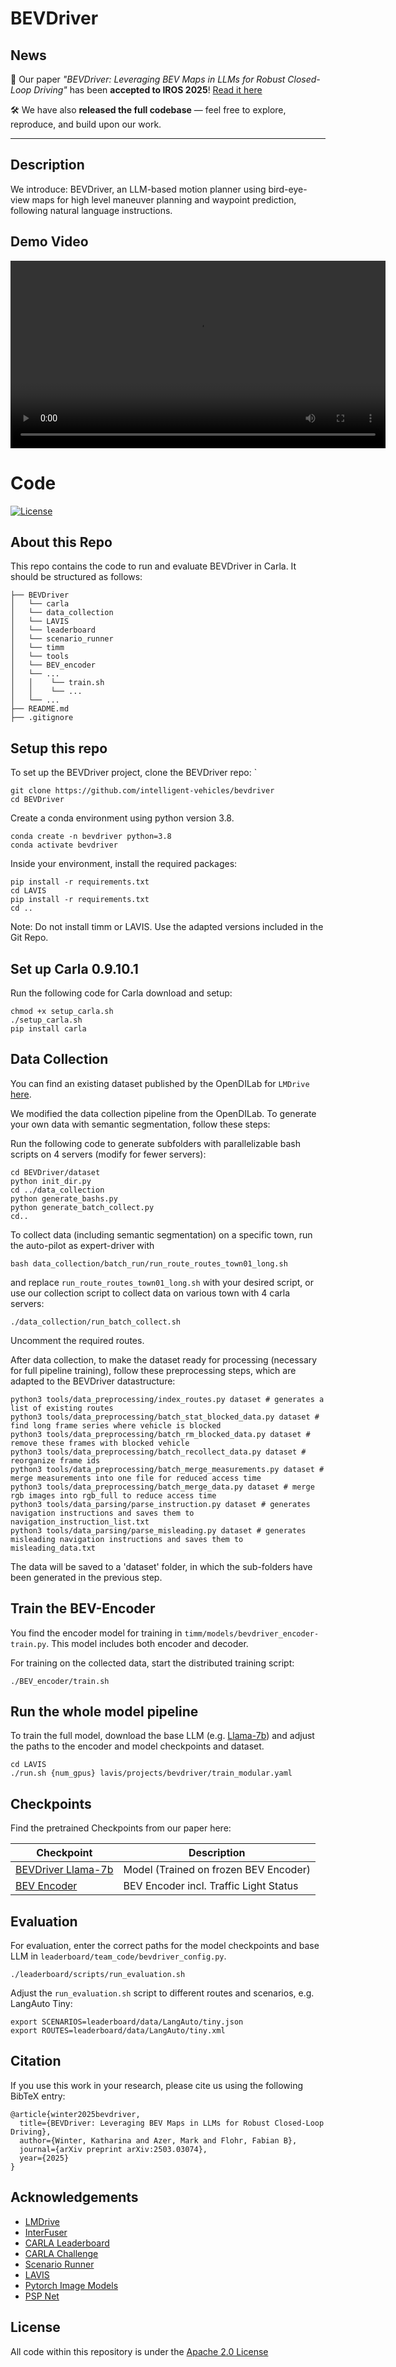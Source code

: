 # BEVDriver

## News

🎉 Our paper *"BEVDriver: Leveraging BEV Maps in LLMs for Robust Closed-Loop Driving"* has been **accepted to IROS 2025**! [Read it here](https://arxiv.org/abs/2503.03074)

🛠️ We have also **released the full codebase** — feel free to explore, reproduce, and build upon our work.

---

## Description  
We introduce: BEVDriver, an LLM-based motion planner using bird-eye-view maps for high level maneuver planning and waypoint prediction, following natural language instructions.


## Demo Video

<video src="https://private-user-images.githubusercontent.com/144470111/420561528-792e4cc7-48a9-4888-b12f-6dcc544c4819.mp4?jwt=eyJhbGciOiJIUzI1NiIsInR5cCI6IkpXVCJ9.eyJpc3MiOiJnaXRodWIuY29tIiwiYXVkIjoicmF3LmdpdGh1YnVzZXJjb250ZW50LmNvbSIsImtleSI6ImtleTUiLCJleHAiOjE3NDE0MDk4MDksIm5iZiI6MTc0MTQwOTUwOSwicGF0aCI6Ii8xNDQ0NzAxMTEvNDIwNTYxNTI4LTc5MmU0Y2M3LTQ4YTktNDg4OC1iMTJmLTZkY2M1NDRjNDgxOS5tcDQ_WC1BbXotQWxnb3JpdGhtPUFXUzQtSE1BQy1TSEEyNTYmWC1BbXotQ3JlZGVudGlhbD1BS0lBVkNPRFlMU0E1M1BRSzRaQSUyRjIwMjUwMzA4JTJGdXMtZWFzdC0xJTJGczMlMkZhd3M0X3JlcXVlc3QmWC1BbXotRGF0ZT0yMDI1MDMwOFQwNDUxNDlaJlgtQW16LUV4cGlyZXM9MzAwJlgtQW16LVNpZ25hdHVyZT0yMzJlNzkwMzI1YTg0MmRjMGY0YjQyODk3MTU0M2Q2ZWYxZGViMGIwYmM3NGY1MzA3Zjc4OGQyZWYxNDBhMTgwJlgtQW16LVNpZ25lZEhlYWRlcnM9aG9zdCJ9.WqYVAEnUdARX7dglynfESKweKrw_ACoWrop2v4OX6qY" controls width="600"></video>


# Code

[![License](https://img.shields.io/badge/License-Apache%202.0-blue.svg)](LICENSE)


## About this Repo
This repo contains the code to run and evaluate BEVDriver in Carla. 
It should be structured as follows:

```
├── BEVDriver
│   └── carla
│   └── data_collection
│   └── LAVIS
│   └── leaderboard
│   └── scenario_runner
│   └── timm
│   └── tools
│   └── BEV_encoder
│   └── ...
│   │    └── train.sh
│   │    └── ...
│   └── ...
├── README.md
├── .gitignore
```

## Setup this repo 

To set up the BEVDriver project, clone the BEVDriver repo: `

```
git clone https://github.com/intelligent-vehicles/bevdriver
cd BEVDriver
```

Create a conda environment using python version 3.8.

```
conda create -n bevdriver python=3.8
conda activate bevdriver
```

Inside your environment, install the required packages:

```
pip install -r requirements.txt
cd LAVIS
pip install -r requirements.txt
cd ..
```
Note: Do not install timm or LAVIS. Use the adapted versions included in the Git Repo.

## Set up Carla 0.9.10.1

Run the following code for Carla download and setup:

```
chmod +x setup_carla.sh
./setup_carla.sh
pip install carla
```


## Data Collection

You can find an existing dataset published by the OpenDILab for `LMDrive` [here](https://huggingface.co/datasets/OpenDILabCommunity/LMDrive).

We modified the data collection pipeline from the OpenDILab.
To generate your own data with semantic segmentation, follow these steps:

Run the following code to generate subfolders with parallelizable bash scripts on 4 servers (modify for fewer servers):

```
cd BEVDriver/dataset
python init_dir.py 
cd ../data_collection
python generate_bashs.py
python generate_batch_collect.py 
cd..
```


To collect data (including semantic segmentation) on a specific town, run the auto-pilot as expert-driver with

``` 
bash data_collection/batch_run/run_route_routes_town01_long.sh
```
and replace `run_route_routes_town01_long.sh` with your desired script, or use our collection script to collect data on various town with 4 carla servers:

```
./data_collection/run_batch_collect.sh
```

Uncomment the required routes.

After data collection, to make the dataset ready for processing (necessary for full pipeline training), follow these preprocessing steps, which are adapted to the BEVDriver datastructure:

```
python3 tools/data_preprocessing/index_routes.py dataset # generates a list of existing routes
python3 tools/data_preprocessing/batch_stat_blocked_data.py dataset # find long frame series where vehicle is blocked 
python3 tools/data_preprocessing/batch_rm_blocked_data.py dataset # remove these frames with blocked vehicle
python3 tools/data_preprocessing/batch_recollect_data.py dataset # reorganize frame ids
python3 tools/data_preprocessing/batch_merge_measurements.py dataset # merge measurements into one file for reduced access time
python3 tools/data_preprocessing/batch_merge_data.py dataset # merge rgb images into rgb_full to reduce access time
python3 tools/data_parsing/parse_instruction.py dataset # generates navigation instructions and saves them to navigation_instruction_list.txt
python3 tools/data_parsing/parse_misleading.py dataset # generates misleading navigation instructions and saves them to misleading_data.txt
```

The data will be saved to a 'dataset' folder, in which the sub-folders have been generated in the previous step. 


## Train the BEV-Encoder

You find the encoder model for training in `timm/models/bevdriver_encoder-train.py`. This model includes both encoder and decoder. 

For training on the collected data, start the distributed training script:
```
./BEV_encoder/train.sh
```


## Run the whole model pipeline

To train the full model, download the base LLM (e.g. [Llama-7b](https://huggingface.co/huggyllama/llama-7b)) and adjust the paths to the encoder and model checkpoints and dataset.

``` 
cd LAVIS
./run.sh {num_gpus} lavis/projects/bevdriver/train_modular.yaml
```


## Checkpoints

Find the pretrained Checkpoints from our paper here: 


| Checkpoint | Description|
|---------|------------------|
| [BEVDriver Llama-7b](https://syncandshare.lrz.de/getlink/fijcZ1H9GEXafEyQjBKUf/BEV%20Encoder%20with%20Traffic%20Light%20Loss) | Model (Trained on frozen BEV Encoder)|
| [BEV Encoder](https://syncandshare.lrz.de/getlink/fiWRzThZRF4xY6DN2Ets7/Main%20Model%20Llama-7b)     | BEV Encoder incl. Traffic Light Status | 


## Evaluation 

For evaluation, enter the correct paths for the model checkpoints and base LLM in `leaderboard/team_code/bevdriver_config.py`.

```
./leaderboard/scripts/run_evaluation.sh
```

Adjust the `run_evaluation.sh` script to different routes and scenarios, e.g. LangAuto Tiny:

```
export SCENARIOS=leaderboard/data/LangAuto/tiny.json
export ROUTES=leaderboard/data/LangAuto/tiny.xml
``` 

## Citation

If you use this work in your research, please cite us using the following BibTeX entry:

```
@article{winter2025bevdriver,
  title={BEVDriver: Leveraging BEV Maps in LLMs for Robust Closed-Loop Driving},
  author={Winter, Katharina and Azer, Mark and Flohr, Fabian B},
  journal={arXiv preprint arXiv:2503.03074},
  year={2025}
}
```

## Acknowledgements

- [LMDrive](https://github.com/opendilab/LMDrive)
- [InterFuser](https://github.com/opendilab/InterFuser)
- [CARLA Leaderboard](https://github.com/carla-simulator/leaderboard)
- [CARLA Challenge](https://github.com/bradyz/2020_CARLA_challenge)
- [Scenario Runner](https://github.com/carla-simulator/scenario_runner)
- [LAVIS](https://github.com/salesforce/LAVIS)
- [Pytorch Image Models](https://github.com/huggingface/pytorch-image-models)
- [PSP Net](https://arxiv.org/pdf/1612.01105)


## License
All code within this repository is under the [Apache 2.0 License](https://www.apache.org/licenses/LICENSE-2.0)
